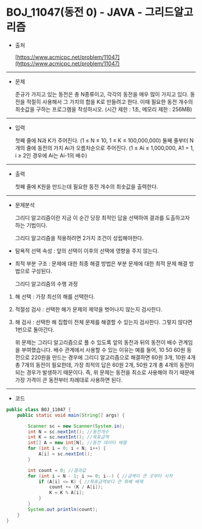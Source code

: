 # BOJ_11047(동전 0) - JAVA - 그리드알고리즘


-   출처
    
    [https://www.acmicpc.net/problem/11047](https://www.acmicpc.net/problem/11047)
---

-   문제
    
    준규가 가지고 있는 동전은 총 N종류이고, 각각의 동전을 매우 많이 가지고 있다.
    동전을 적절히 사용해서 그 가치의 합을 K로 만들려고 한다. 이때 필요한 동전 개수의 최솟값을 구하는 프로그램을 작성하시오.
    (시간 제한 : 1초, 메모리 제한 : 256MB)
    
---

- 입력

    첫째 줄에 N과 K가 주어진다. (1 ≤ N ≤ 10, 1 ≤ K ≤ 100,000,000)
    둘째 줄부터 N개의 줄에 동전의 가치 Ai가 오름차순으로 주어진다. (1 ≤ Ai ≤ 1,000,000, A1 \= 1, i ≥ 2인 경우에 Ai는 Ai-1의 배수)
    
---
-   출력

    첫째 줄에 K원을 만드는데 필요한 동전 개수의 최솟값을 출력한다.
    
---

- 문제분석
    
    그리디 알고리즘이란 지금 이 순간 당장 최적인 답을 선택하여 결과를 도출하고자 하는 기법이다.

    그리디 알고리즘을 적용하려면 2가지 조건이 성립해야한다.
- 탐욕적 선택 속성 : 앞의 선택이 이후의 선택에 영향을 주지 않는다. 
- 최적 부분 구조 : 문제에 대한 최종 해결 방법은 부분 문제에 대한 최적 문제 해결 방법으로 구성된다.
    
    그리디 알고리즘의 수행 과정
    
1. 해 선택 : 가장 최선의 해를 선택한다.
2. 적절성 검사 : 선택한 해가 문제의 제약을 벗어나지 않는지 검사한다.
3. 해 검사 : 선택한 해 집합이 전체 문제를 해결할 수 있는지 검사한다. 그렇지 않다면 1번으로 돌아간다.
    
    위 문제는 그리디 알고리즘으로 풀 수 있도록 앞의 동전과 뒤의 동전이 배수 관계임을 부여했습니다.
    배수 관계에서 사용할 수 있는 이유는 예를 들어, 10 50 60원 동전으로 220원을 만드는 경우에 그리디 알고리즘으로 해결하면 60원 3개, 10원 4개 총 7개의 동전이 필요한데, 가장 최적의 답은 60원 2개, 50원 2개 총 4개의 동전이 되는 경우가 발생하기 때문이다.
    즉, 위 문제는 동전을 최소로 사용해야 하기 때문에 가장 가격이 큰 동전부터 차례대로 사용하면 된다.
    
---

-   코드
    
```java
public class BOJ_11047 {
    public static void main(String[] args) {

        Scanner sc = new Scanner(System.in);
        int N = sc.nextInt(); //동전개수
        int K = sc.nextInt(); //목표금액
        int[] A = new int[N]; //동전 데이터 배열
        for (int i = 0; i < N; i++) { 
            A[i] = sc.nextInt();
        }

        int count = 0; //결과값
        for (int i = N - 1; i >= 0; i--) { //금액이 큰 곳부터 시작
            if (A[i] <= K) { //목표금액보다 큰 화폐 배제
                count += (K / A[i]);
                K = K % A[i];
            }
        }
        System.out.println(count);
    }
}
```
